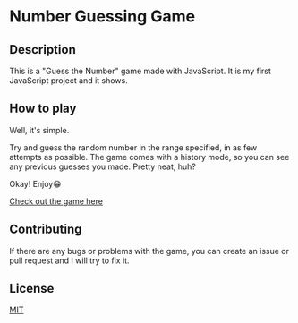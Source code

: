 # Number Guessing Game

## Description

This is a "Guess the Number" game made with JavaScript. It is my first JavaScript project and it shows.

## How to play

Well, it's simple. 

Try and guess the random number in the range specified, in as few attempts as possible.
The game comes with a history mode, so you can see any previous guesses you made. Pretty neat, huh?

Okay! Enjoy😁

[Check out the game here](https://natscamp-number-guessing-game.netlify.app/)

## Contributing
If there are any bugs or problems with the game, you can create an issue or pull request and I will try to fix it.

## License
[MIT](https://github.com/Nathan1434/number-guessing-game/blob/0ebf2d0d72a80a1c24354545ccb3188a1858f598/LICENSE)
